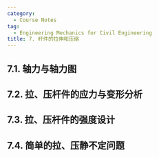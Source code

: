 ```yaml
---
category:
  - Course Notes
tag:
  - Engineering Mechanics for Civil Engineering
title: 7. 杆件的拉伸和压缩
---
```


## 7.1. 轴力与轴力图

## 7.2. 拉、压杆件的应力与变形分析

## 7.3. 拉、压杆件的强度设计

## 7.4. 简单的拉、压静不定问题
